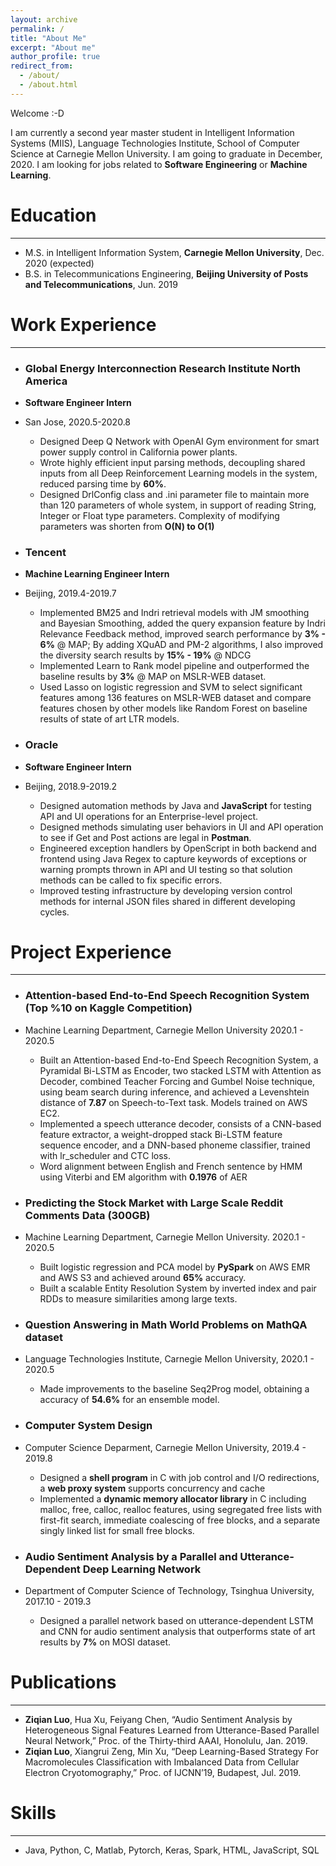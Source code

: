 ```yaml
---
layout: archive
permalink: /
title: "About Me"
excerpt: "About me"
author_profile: true
redirect_from: 
  - /about/
  - /about.html
---
```

Welcome :-D





I am currently a second year master student in Intelligent Information Systems (MIIS), Language Technologies Institute, School of Computer Science at Carnegie Mellon University. I am going to graduate in December, 2020. I am looking for jobs related to **Software Engineering** or **Machine Learning**.


# Education

<hr>

* M.S. in Intelligent Information System, **Carnegie Mellon University**, Dec. 2020 (expected)
* B.S. in Telecommunications Engineering, **Beijing University of Posts and Telecommunications**, Jun. 2019


# Work Experience

<hr>

* ### Global Energy Interconnection Research Institute North America
* **Software Engineer Intern**
* San Jose, 2020.5-2020.8
  * Designed Deep Q Network with OpenAI Gym environment for smart power supply control in California power plants. 
  * Wrote highly efficient input parsing methods, decoupling shared inputs from all Deep Reinforcement Learning models in the system, reduced parsing time by **60%**.
  * Designed DrlConfig class and .ini parameter file to maintain more than 120 parameters of whole system, in support of reading String, Integer or Float type parameters. Complexity of modifying parameters was shorten from **O(N) to O(1)**

* ### Tencent
* **Machine Learning Engineer Intern**
* Beijing, 2019.4-2019.7
  * Implemented BM25 and Indri retrieval models with JM smoothing and Bayesian Smoothing, added the query expansion feature by Indri Relevance Feedback method, improved search performance by **3% - 6%** @ MAP; By adding XQuAD and PM-2 algorithms, I also improved the diversity search results by **15% - 19%** @ NDCG
  * Implemented Learn to Rank model pipeline and outperformed the baseline results by **3%** @ MAP on MSLR-WEB dataset.
  * Used Lasso on logistic regression and SVM to select significant features among 136 features on MSLR-WEB dataset and compare features chosen by other models like Random Forest on baseline results of state of art LTR models.


* ### Oracle
* **Software Engineer Intern**
* Beijing, 2018.9-2019.2
  * Designed automation methods by Java and **JavaScript** for testing API and UI operations for an Enterprise-level project.
  * Designed methods simulating user behaviors in UI and API operation to see if Get and Post actions are legal in **Postman**.
  * Engineered exception handlers by OpenScript in both backend and frontend using Java Regex to capture keywords of exceptions or warning prompts thrown in API and UI testing so that solution methods can be called to fix specific errors.
  * Improved testing infrastructure by developing version control methods for internal JSON files shared in different developing cycles.

# Project Experience

<hr>


* ### Attention-based End-to-End Speech Recognition System (Top %10 on Kaggle Competition)
* Machine Learning Department, Carnegie Mellon University 2020.1 - 2020.5
  * Built an Attention-based End-to-End Speech Recognition System, a Pyramidal Bi-LSTM as Encoder, two stacked LSTM with Attention as Decoder, combined Teacher Forcing and Gumbel Noise technique, using beam search during inference, and achieved a Levenshtein distance of **7.87** on Speech-to-Text task. Models trained on AWS EC2.
  * Implemented a speech utterance decoder, consists of a CNN-based feature extractor, a weight-dropped stack Bi-LSTM feature sequence encoder, and a DNN-based phoneme classifier, trained with lr_scheduler and CTC loss. 
  * Word alignment between English and French sentence by HMM using Viterbi and EM algorithm with **0.1976** of AER
  
  
* ### Predicting the Stock Market with Large Scale Reddit Comments Data (300GB)
* Machine Learning Department, Carnegie Mellon University. 2020.1 - 2020.5
  * Built logistic regression and PCA model by **PySpark** on AWS EMR and AWS S3 and achieved around **65%** accuracy.
  * Built a scalable Entity Resolution System by inverted index and pair RDDs to measure similarities among large texts.
  

* ### Question Answering in Math World Problems on MathQA dataset
* Language Technologies Institute, Carnegie Mellon University, 2020.1 - 2020.5
  * Made improvements to the baseline Seq2Prog model, obtaining a accuracy of **54.6%** for an ensemble model.
  
* ### Computer System Design
* Computer Science Deparment, Carnegie Mellon University, 2019.4 - 2019.8
  * Designed a **shell program** in C with job control and I/O redirections, a **web proxy system** supports concurrency and cache
  * Implemented a **dynamic memory allocator library** in C including malloc, free, calloc, realloc features, using segregated free lists with first-fit search, immediate coalescing of free blocks, and a separate singly linked list for small free blocks.
  
  
* ### Audio Sentiment Analysis by a Parallel and Utterance-Dependent Deep Learning Network
* Department of Computer Science of Technology, Tsinghua University, 2017.10 - 2019.3
  * Designed a parallel network based on utterance-dependent LSTM and CNN for audio sentiment analysis that outperforms state of art results by **7%** on MOSI dataset. 
  

# Publications

<hr>

* **Ziqian Luo**, Hua Xu, Feiyang Chen, “Audio Sentiment Analysis by Heterogeneous Signal Features Learned from Utterance-Based Parallel Neural Network,” Proc. of the Thirty-third AAAI, Honolulu, Jan. 2019.
* **Ziqian Luo**, Xiangrui Zeng, Min Xu, “Deep Learning-Based Strategy For Macromolecules Classification with Imbalanced Data from Cellular Electron Cryotomography,” Proc. of IJCNN’19, Budapest, Jul. 2019.

  

# Skills

<hr>

* Java, Python, C, Matlab, Pytorch, Keras, Spark, HTML, JavaScript, SQL














<!--

This is the front page of a website that is powered by the [academicpages template](https://github.com/academicpages/academicpages.github.io) and hosted on GitHub pages. [GitHub pages](https://pages.github.com) is a free service in which websites are built and hosted from code and data stored in a GitHub repository, automatically updating when a new commit is made to the respository. This template was forked from the [Minimal Mistakes Jekyll Theme](https://mmistakes.github.io/minimal-mistakes/) created by Michael Rose, and then extended to support the kinds of content that academics have: publications, talks, teaching, a portfolio, blog posts, and a dynamically-generated CV. You can fork [this repository](https://github.com/academicpages/academicpages.github.io) right now, modify the configuration and markdown files, add your own PDFs and other content, and have your own site for free, with no ads! An older version of this template powers my own personal website at [stuartgeiger.com](http://stuartgeiger.com), which uses [this Github repository](https://github.com/staeiou/staeiou.github.io).

A data-driven personal website
======
Like many other Jekyll-based GitHub Pages templates, academicpages makes you separate the website's content from its form. The content & metadata of your website are in structured markdown files, while various other files constitute the theme, specifying how to transform that content & metadata into HTML pages. You keep these various markdown (.md), YAML (.yml), HTML, and CSS files in a public GitHub repository. Each time you commit and push an update to the repository, the [GitHub pages](https://pages.github.com/) service creates static HTML pages based on these files, which are hosted on GitHub's servers free of charge.

Many of the features of dynamic content management systems (like Wordpress) can be achieved in this fashion, using a fraction of the computational resources and with far less vulnerability to hacking and DDoSing. You can also modify the theme to your heart's content without touching the content of your site. If you get to a point where you've broken something in Jekyll/HTML/CSS beyond repair, your markdown files describing your talks, publications, etc. are safe. You can rollback the changes or even delete the repository and start over -- just be sure to save the markdown files! Finally, you can also write scripts that process the structured data on the site, such as [this one](https://github.com/academicpages/academicpages.github.io/blob/master/talkmap.ipynb) that analyzes metadata in pages about talks to display [a map of every location you've given a talk](https://academicpages.github.io/talkmap.html).

Getting started
======
1. Register a GitHub account if you don't have one and confirm your e-mail (required!)
1. Fork [this repository](https://github.com/academicpages/academicpages.github.io) by clicking the "fork" button in the top right. 
1. Go to the repository's settings (rightmost item in the tabs that start with "Code", should be below "Unwatch"). Rename the repository "[your GitHub username].github.io", which will also be your website's URL.
1. Set site-wide configuration and create content & metadata (see below -- also see [this set of diffs](http://archive.is/3TPas) showing what files were changed to set up [an example site](https://getorg-testacct.github.io) for a user with the username "getorg-testacct")
1. Upload any files (like PDFs, .zip files, etc.) to the files/ directory. They will appear at https://[your GitHub username].github.io/files/example.pdf.  
1. Check status by going to the repository settings, in the "GitHub pages" section

Site-wide configuration
------
The main configuration file for the site is in the base directory in [_config.yml](https://github.com/academicpages/academicpages.github.io/blob/master/_config.yml), which defines the content in the sidebars and other site-wide features. You will need to replace the default variables with ones about yourself and your site's github repository. The configuration file for the top menu is in [_data/navigation.yml](https://github.com/academicpages/academicpages.github.io/blob/master/_data/navigation.yml). For example, if you don't have a portfolio or blog posts, you can remove those items from that navigation.yml file to remove them from the header. 

Create content & metadata
------
For site content, there is one markdown file for each type of content, which are stored in directories like _publications, _talks, _posts, _teaching, or _pages. For example, each talk is a markdown file in the [_talks directory](https://github.com/academicpages/academicpages.github.io/tree/master/_talks). At the top of each markdown file is structured data in YAML about the talk, which the theme will parse to do lots of cool stuff. The same structured data about a talk is used to generate the list of talks on the [Talks page](https://academicpages.github.io/talks), each [individual page](https://academicpages.github.io/talks/2012-03-01-talk-1) for specific talks, the talks section for the [CV page](https://academicpages.github.io/cv), and the [map of places you've given a talk](https://academicpages.github.io/talkmap.html) (if you run this [python file](https://github.com/academicpages/academicpages.github.io/blob/master/talkmap.py) or [Jupyter notebook](https://github.com/academicpages/academicpages.github.io/blob/master/talkmap.ipynb), which creates the HTML for the map based on the contents of the _talks directory).

**Markdown generator**

I have also created [a set of Jupyter notebooks](https://github.com/academicpages/academicpages.github.io/tree/master/markdown_generator
) that converts a CSV containing structured data about talks or presentations into individual markdown files that will be properly formatted for the academicpages template. The sample CSVs in that directory are the ones I used to create my own personal website at stuartgeiger.com. My usual workflow is that I keep a spreadsheet of my publications and talks, then run the code in these notebooks to generate the markdown files, then commit and push them to the GitHub repository.

How to edit your site's GitHub repository
------
Many people use a git client to create files on their local computer and then push them to GitHub's servers. If you are not familiar with git, you can directly edit these configuration and markdown files directly in the github.com interface. Navigate to a file (like [this one](https://github.com/academicpages/academicpages.github.io/blob/master/_talks/2012-03-01-talk-1.md) and click the pencil icon in the top right of the content preview (to the right of the "Raw | Blame | History" buttons). You can delete a file by clicking the trashcan icon to the right of the pencil icon. You can also create new files or upload files by navigating to a directory and clicking the "Create new file" or "Upload files" buttons. 

Example: editing a markdown file for a talk
![Editing a markdown file for a talk](/images/editing-talk.png)

For more info
------
More info about configuring academicpages can be found in [the guide](https://academicpages.github.io/markdown/). The [guides for the Minimal Mistakes theme](https://mmistakes.github.io/minimal-mistakes/docs/configuration/) (which this theme was forked from) might also be helpful.

-->
